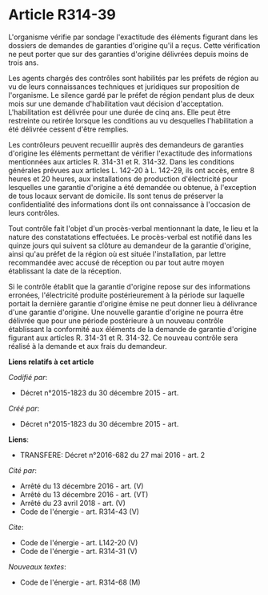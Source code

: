 # Article R314-39

L'organisme vérifie par sondage l'exactitude des éléments figurant dans les dossiers de demandes de garanties d'origine qu'il
a reçus. Cette vérification ne peut porter que sur des garanties d'origine délivrées depuis moins de trois ans. 

Les agents chargés des contrôles sont habilités par les préfets de région au vu de leurs connaissances techniques et
juridiques sur proposition de l'organisme. Le silence gardé par le préfet de région pendant plus de deux mois sur une demande
d'habilitation vaut décision d'acceptation. L'habilitation est délivrée pour une durée de cinq ans. Elle peut être restreinte
ou retirée lorsque les conditions au vu desquelles l'habilitation a été délivrée cessent d'être remplies. 

Les contrôleurs peuvent recueillir auprès des demandeurs de garanties d'origine les éléments permettant de vérifier
l'exactitude des informations mentionnées aux articles R. 314-31 et R. 314-32. Dans les conditions générales prévues aux
articles L. 142-20 à L. 142-29, ils ont accès, entre 8 heures et 20 heures, aux installations de production d'électricité
pour lesquelles une garantie d'origine a été demandée ou obtenue, à l'exception de tous locaux servant de domicile. Ils sont
tenus de préserver la confidentialité des informations dont ils ont connaissance à l'occasion de leurs contrôles. 

Tout contrôle fait l'objet d'un procès-verbal mentionnant la date, le lieu et la nature des constatations effectuées. Le
procès-verbal est notifié dans les quinze jours qui suivent sa clôture au demandeur de la garantie d'origine, ainsi qu'au
préfet de la région où est située l'installation, par lettre recommandée avec accusé de réception ou par tout autre moyen
établissant la date de la réception. 

Si le contrôle établit que la garantie d'origine repose sur des informations erronées, l'électricité produite postérieurement
à la période sur laquelle portait la dernière garantie d'origine émise ne peut donner lieu à délivrance d'une garantie
d'origine. Une nouvelle garantie d'origine ne pourra être délivrée que pour une période postérieure à un nouveau contrôle
établissant la conformité aux éléments de la demande de garantie d'origine figurant aux articles R. 314-31 et R. 314-32. Ce
nouveau contrôle sera réalisé à la demande et aux frais du demandeur.

**Liens relatifs à cet article**

_Codifié par_:

  - Décret n°2015-1823 du 30 décembre 2015 - art.

_Créé par_:

  - Décret n°2015-1823 du 30 décembre 2015 - art.

**Liens**:

  - TRANSFERE: Décret n°2016-682 du 27 mai 2016 - art. 2

_Cité par_:

  - Arrêté du 13 décembre 2016 - art. (V)
  - Arrêté du 13 décembre 2016 - art. (VT)
  - Arrêté du 23 avril 2018 - art. (V)
  - Code de l'énergie - art. R314-43 (V)

_Cite_:

  - Code de l'énergie - art. L142-20 (V)
  - Code de l'énergie - art. R314-31 (V)

_Nouveaux textes_:

  - Code de l'énergie - art. R314-68 (M)
